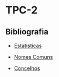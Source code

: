 # TPC-2

## Bibliografia

- [Estatisticas](https://www.acap.pt/pt/estatisticas)

- [Nomes Comuns](https://www.jn.pt/nacional/galerias/os-nomes-mais-usados-em-portugal-ao-longo-dos-anos-9029408.html)

- [Concelhos](https://pt.wikipedia.org/wiki/Lista_de_munic%C3%ADpios_de_Portugal)
